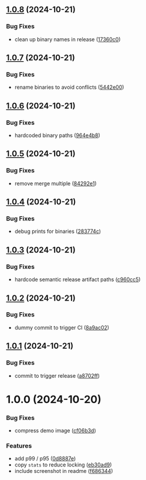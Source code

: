 ## [1.0.8](https://github.com/obviyus/pong/compare/v1.0.7...v1.0.8) (2024-10-21)


### Bug Fixes

* clean up binary names in release ([17360c0](https://github.com/obviyus/pong/commit/17360c090f5549f998101c0123c61ed7e4b18b4d))

## [1.0.7](https://github.com/obviyus/pong/compare/v1.0.6...v1.0.7) (2024-10-21)


### Bug Fixes

* rename binaries to avoid conflicts ([5442e00](https://github.com/obviyus/pong/commit/5442e0019f04be0fb5bc10b24dc0975f56786bd1))

## [1.0.6](https://github.com/obviyus/pong/compare/v1.0.5...v1.0.6) (2024-10-21)


### Bug Fixes

* hardcoded binary paths ([964e4b8](https://github.com/obviyus/pong/commit/964e4b8e903102b17ce813c12379e8beebd979dd))

## [1.0.5](https://github.com/obviyus/pong/compare/v1.0.4...v1.0.5) (2024-10-21)


### Bug Fixes

* remove merge multiple ([84292e1](https://github.com/obviyus/pong/commit/84292e1a7f908b9828a46f3a78757e4ed59dffe7))

## [1.0.4](https://github.com/obviyus/pong/compare/v1.0.3...v1.0.4) (2024-10-21)


### Bug Fixes

* debug prints for binaries ([283774c](https://github.com/obviyus/pong/commit/283774c366235b2dfe6edcb2406ecbf2df81711f))

## [1.0.3](https://github.com/obviyus/pong/compare/v1.0.2...v1.0.3) (2024-10-21)


### Bug Fixes

* hardcode semantic release artifact paths ([c960cc5](https://github.com/obviyus/pong/commit/c960cc57f20df39b05e12dcf89f4363dca637939))

## [1.0.2](https://github.com/obviyus/pong/compare/v1.0.1...v1.0.2) (2024-10-21)


### Bug Fixes

* dummy commit to trigger CI ([8a9ac02](https://github.com/obviyus/pong/commit/8a9ac0243fe0c8d9903138437c32f78b2d4a8d37))

## [1.0.1](https://github.com/obviyus/pong/compare/v1.0.0...v1.0.1) (2024-10-21)


### Bug Fixes

* commit to trigger release ([a8702ff](https://github.com/obviyus/pong/commit/a8702ff50d99a23379f04f63e6dc4d2c250d6b4e))

# 1.0.0 (2024-10-20)


### Bug Fixes

* compress demo image ([cf06b3d](https://github.com/obviyus/pong/commit/cf06b3db5391a7629be76eac79e31531e66f843f))


### Features

* add p99 / p95 ([0d8887e](https://github.com/obviyus/pong/commit/0d8887edd1191e9c8958f1f7a214e524fcf90962))
* copy `stats` to reduce locking ([eb30ad9](https://github.com/obviyus/pong/commit/eb30ad9fcbf461067eb62f9d43f894e222f72454))
* include screenshot in readme ([f686344](https://github.com/obviyus/pong/commit/f68634471781525e90473286c89aeb6b034d61ea))
